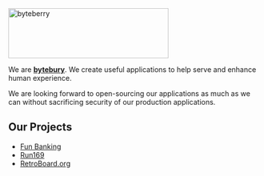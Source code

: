 <img src="https://github.com/bytebury/.github/assets/104793781/973ad45c-ce50-4c89-bb13-2509f8f179f2" width="320" height="100" alt="byteberry"/>

We are **[bytebury](https://bytebury.com)**. We create useful applications to help serve and  enhance human experience.

We are looking forward to open-sourcing our applications as much as we can without sacrificing security of our production applications. 

## Our Projects
* [Fun Banking](https://fun-banking.com)
* [Run169](https://run169.org)
* [RetroBoard.org](https://retroboard.org)
